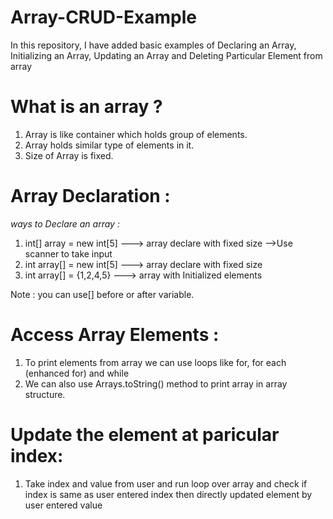 # Array-CRUD-Example
In this repository, I have added basic examples of Declaring an Array, Initializing an Array, Updating an Array and Deleting Particular Element from array

# What is an array ?
1. Array is like container which holds group of elements.
2. Array holds similar type of elements in it.
3. Size of Array is fixed.

# Array Declaration :
_ways to Declare an array :_
1. int[] array = new int[5] ---> array declare with fixed size -->Use scanner to take input
2. int array[] = new int[5] ---> array declare with fixed size
3. int array[] = {1,2,4,5} ---> array with Initialized elements

Note : you can use[] before or after variable. 

# Access Array Elements :
1. To print elements from array we can use loops like for, for each (enhanced for) and while
2. We can also use Arrays.toString() method to print array in array structure.


# Update the element at paricular index: 
1. Take index and value from user and run loop over array and 
check if index is same as user entered index then directly updated element by user entered value


